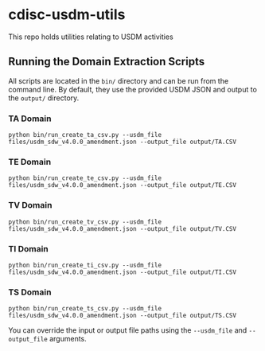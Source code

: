 # cdisc-usdm-utils
This repo holds utilities relating to USDM activities

## Running the Domain Extraction Scripts

All scripts are located in the `bin/` directory and can be run from the command line. By default, they use the provided USDM JSON and output to the `output/` directory.

### TA Domain
```
python bin/run_create_ta_csv.py --usdm_file files/usdm_sdw_v4.0.0_amendment.json --output_file output/TA.CSV
```

### TE Domain
```
python bin/run_create_te_csv.py --usdm_file files/usdm_sdw_v4.0.0_amendment.json --output_file output/TE.CSV
```

### TV Domain
```
python bin/run_create_tv_csv.py --usdm_file files/usdm_sdw_v4.0.0_amendment.json --output_file output/TV.CSV
```

### TI Domain
```
python bin/run_create_ti_csv.py --usdm_file files/usdm_sdw_v4.0.0_amendment.json --output_file output/TI.CSV
```

### TS Domain
```
python bin/run_create_ts_csv.py --usdm_file files/usdm_sdw_v4.0.0_amendment.json --output_file output/TS.CSV
```

You can override the input or output file paths using the `--usdm_file` and `--output_file` arguments.
